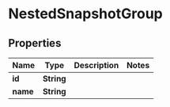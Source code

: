 

# NestedSnapshotGroup


## Properties

Name | Type | Description | Notes
------------ | ------------- | ------------- | -------------
**id** | **String** |  | 
**name** | **String** |  | 



